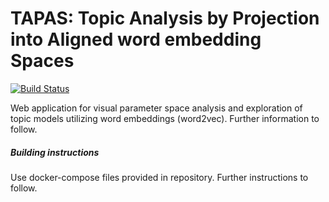 # TAPAS: Topic Analysis by Projection into Aligned word embedding Spaces

[![Build Status](https://travis-ci.org/rmitsch/tapas.png)](https://travis-ci.org/rmitsch/tapas)

Web application for visual parameter space analysis and exploration of topic models utilizing word embeddings (word2vec).
Further information to follow.

##### Building instructions

Use docker-compose files provided in repository. Further instructions to follow.
